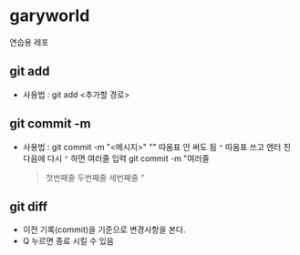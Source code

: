 # garyworld
연습용 레포

## git add
- 사용법 : git add <추가할 경로>
## git commit -m
- 사용법 : git commit -m "<메시지>"
  "" 따옴표 안 써도 됨
  `"` 따옴표 쓰고 엔터 친 다음에 다시 `"` 하면 여러줄 입력 
  git commit -m "여러줄
  > 첫번째줄
  > 두번째줄
  > 세번째줄
  > "
## git diff
- 이전 기록(commit)을 기준으로 변경사항을 본다.
- Q 누르면 종료 시킬 수 있음
